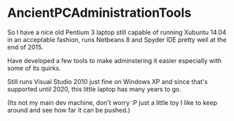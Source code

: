 AncientPCAdministrationTools
============================

So I have a nice old Pentium 3 laptop still capable of running Xubuntu 14.04 in an acceptable fashion, runs Netbeans 8 and Spyder IDE pretty well at the end of 2015.

Have developed a few tools to make adminstering it easier especially with some of its quirks.

Still runs Visual Studio 2010 just fine on Windows XP and since that's supported until 2020, this little laptop has many years to go.

(Its not my main dev machine, don't worry :P just a little toy I like to keep around and see how far it can be pushed.)